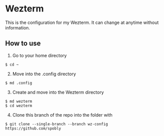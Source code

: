 # Wezterm
This is the configuration for my Wezterm. It can change at anytime without information.

## How to use

1. Go to your home directory
```
$ cd ~
```
2. Move into the .config directory
```
$ md .config  
```
3. Create and move into the Wezterm directory 
```
$ md wezterm
$ cd wezterm
```
4. Clone this branch of the repo into the folder with 
```
$ git clone --single-branch --branch wz-config https://github.com/spobly 
```

